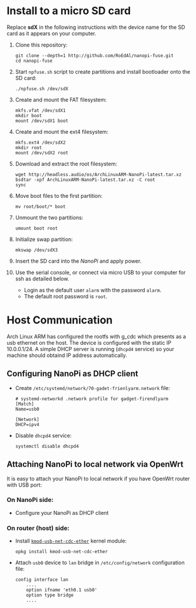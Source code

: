 # Install to a micro SD card

Replace **sdX** in the following instructions with the device name for the SD card as it appears on your computer.

1.  Clone this repository:

    ````
    git clone --depth=1 http://github.com/RoEdAl/nanopi-fuse.git
    cd nanopi-fuse
    ````

2.  Start `npfuse.sh` script to create partitions and install bootloader onto the SD card:
    
    ````
    ./npfuse.sh /dev/sdX
    ````

3.  Create and mount the FAT filesystem:

    ````    
    mkfs.vfat /dev/sdX1
    mkdir boot 
    mount /dev/sdX1 boot
    ````

4.  Create and mount the ext4 filesystem:

    ````
    mkfs.ext4 /dev/sdX2
    mkdir root
    mount /dev/sdX2 root
    ````

5.  Download and extract the root filesystem:

    ````
    wget http://headless.audio/os/ArchLinuxARM-NanoPi-latest.tar.xz
    bsdtar -xpf ArchLinuxARM-NanoPi-latest.tar.xz -C root
    sync
    ````

6.  Move boot files to the first partition:

    ````
    mv root/boot/* boot
    ````

8.  Unmount the two partitions:

    ````
    umount boot root
    ````

7.  Initialize swap partition:

    ````
    mkswap /dev/sdX3
    ````

9.  Insert the SD card into the *NanoPi* and apply power.
10. Use the serial console, or connect via micro USB to your computer for ssh as detailed below.
    - Login as the default user `alarm` with the password `alarm`.
    - The default root password is `root`.

# Host Communication

Arch Linux ARM has configured the rootfs with g\_cdc which presents as a usb ethernet on the host.
The device is configured with the static IP 10.0.0.1/24. A simple DHCP server is running (`dhcpd4` service) so your machine should obtaind IP address automatically.

## Configuring NanoPi as DHCP client

* Create `/etc/systemd/network/70-gadet-frienlyarm.network` file:

    ````
    # systemd-networkd .network profile for gadget-firendlyarm
    [Match]
    Name=usb0

    [Network]
    DHCP=ipv4
    ````

* Disable `dhcpd4` service:

    ````
    systemctl disable dhcpd4
    ````

## Attaching NanoPi to local network via OpenWrt

It is easy to attach your NanoPi to local network if you have OpenWrt router with USB port:

### On NanoPi side:

* Configure your NanoPi as DHCP client

### On router (host) side:

* Install [`kmod-usb-net-cdc-ether`](https://wiki.openwrt.org/doc/howto/usb.tethering) kernel module:

    ````
    opkg install kmod-usb-net-cdc-ether
    ````

* Attach `usb0` device to `lan` bridge  in `/etc/config/network` configuration file:

    ````
    config interface lan
        ....
        option ifname 'eth0.1 usb0'
        option type bridge
        ....
    ````

